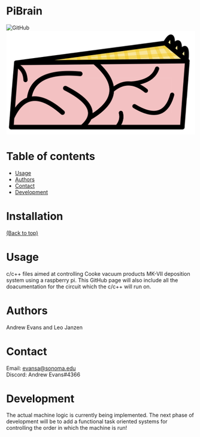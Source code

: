 # PiBrain
![GitHub](https://img.shields.io/github/license/Andrew-Evans-phys/PiBrain)
![Banner](https://github.com/Andrew-Evans-phys/PiBrain/blob/main/Assets/PiBrain_Logo.jpg)

# Table of contents
- [Usage](#usage)
- [Authors](#Authors)
- [Contact](#Contact)
- [Development](#development)



# Installation
[(Back to top)](#table-of-contents)

# Usage
c/c++ files aimed at controlling Cooke vacuum products MK-VII deposition system using a raspberry pi.
This GitHub page will also include all the doacumentation for the circuit which the c/c++ will run on.

# Authors
Andrew Evans and Leo Janzen

# Contact
Email: evansa@sonoma.edu                                                                          
Discord: Andrew Evans#4366

# Development
The actual machine logic is currently being implemented. The next phase of development will be to add a
functional task oriented systems for controlling the order in which the machine is run!
